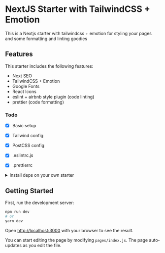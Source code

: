 # NextJS Starter with TailwindCSS + Emotion
This is a Nextjs starter with tailwindcss + emotion for styling your pages and some formatting and linting goodies

## Features
This starter includes the following features:
* Next SEO
* TailwindCSS + Emotion 
* Google Fonts
* React Icons
* eslint + airbnb style plugin (code linting)
* prettier (code formatting)


### Todo
- [x] Basic setup
- [x] Tailwind config
- [x] PostCSS config
- [x] .eslintrc.js
- [x] .prettierrc


<details>
<summary>Install deps on your own starter</summary>
<p>

```bash
# tailwindcss + emotion styled components
yarn add -D tailwindcss twin.macro postcss-preset-env @emotion/core @emotion/styled

# eslint + prettier
yarn add -D eslint prettier eslint-config-prettier eslint-plugin-prettier eslint-plugin-react eslint-plugin-react-hooks

# eslint airbnb
npx install-peerdeps --dev eslint-config-airbnb
```

</p>
</details>

## Getting Started

First, run the development server:

```bash
npm run dev
# or
yarn dev
```

Open [http://localhost:3000](http://localhost:3000) with your browser to see the result.

You can start editing the page by modifying `pages/index.js`. The page auto-updates as you edit the file.
